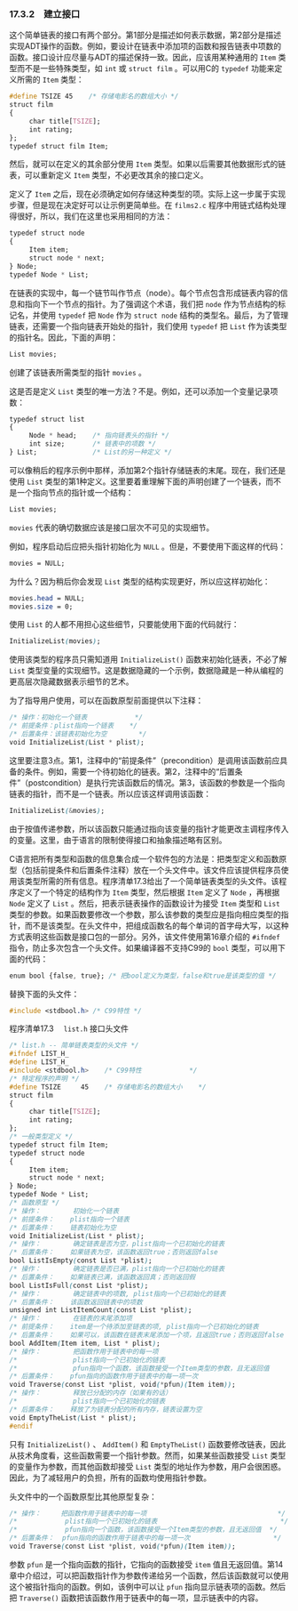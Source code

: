 ### 17.3.2　建立接口

这个简单链表的接口有两个部分。第1部分是描述如何表示数据，第2部分是描述实现ADT操作的函数。例如，要设计在链表中添加项的函数和报告链表中项数的函数。接口设计应尽量与ADT的描述保持一致。因此，应该用某种通用的 `Item` 类型而不是一些特殊类型，如 `int` 或 `struct film` 。可以用C的 `typedef` 功能来定义所需的 `Item` 类型：

```css
#define TSIZE 45    /* 存储电影名的数组大小 */
struct film
{
     char title[TSIZE];
     int rating;
};
typedef struct film Item;
```

然后，就可以在定义的其余部分使用 `Item` 类型。如果以后需要其他数据形式的链表，可以重新定义 `Item` 类型，不必更改其余的接口定义。

定义了 `Item` 之后，现在必须确定如何存储这种类型的项。实际上这一步属于实现步骤，但是现在决定好可以让示例更简单些。在 `films2.c` 程序中用链式结构处理得很好，所以，我们在这里也采用相同的方法：

```css
typedef struct node
{
     Item item;
     struct node * next;
} Node;
typedef Node * List;
```

在链表的实现中，每一个链节叫作节点（node）。每个节点包含形成链表内容的信息和指向下一个节点的指针。为了强调这个术语，我们把 `node` 作为节点结构的标记名，并使用 `typedef` 把 `Node` 作为 `struct node` 结构的类型名。最后，为了管理链表，还需要一个指向链表开始处的指针，我们使用 `typedef` 把 `List` 作为该类型的指针名。因此，下面的声明：

```css
List movies;
```

创建了该链表所需类型的指针 `movies` 。

这是否是定义 `List` 类型的唯一方法？不是。例如，还可以添加一个变量记录项数：

```css
typedef struct list
{
     Node * head;    /* 指向链表头的指针 */
     int size;       /* 链表中的项数 */
} List;              /* List的另一种定义 */
```

可以像稍后的程序示例中那样，添加第2个指针存储链表的末尾。现在，我们还是使用 `List` 类型的第1种定义。这里要着重理解下面的声明创建了一个链表，而不是一个指向节点的指针或一个结构：

```css
List movies;
```

`movies` 代表的确切数据应该是接口层次不可见的实现细节。

例如，程序启动后应把头指针初始化为 `NULL` 。但是，不要使用下面这样的代码：

```css
movies = NULL;
```

为什么？因为稍后你会发现 `List` 类型的结构实现更好，所以应这样初始化：

```css
movies.head = NULL;
movies.size = 0;
```

使用 `List` 的人都不用担心这些细节，只要能使用下面的代码就行：

```css
InitializeList(movies);
```

使用该类型的程序员只需知道用 `InitializeList()` 函数来初始化链表，不必了解 `List` 类型变量的实现细节。这是数据隐藏的一个示例，数据隐藏是一种从编程的更高层次隐藏数据表示细节的艺术。

为了指导用户使用，可以在函数原型前面提供以下注释：

```css
/* 操作：初始化一个链表            */
/* 前提条件：plist指向一个链表    */
/* 后置条件：该链表初始化为空        */
void InitializeList(List * plist);
```

这里要注意3点。第1，注释中的“前提条件”（precondition）是调用该函数前应具备的条件。例如，需要一个待初始化的链表。第2，注释中的“后置条件”（postcondition）是执行完该函数后的情况。第3，该函数的参数是一个指向链表的指针，而不是一个链表。所以应该这样调用该函数：

```css
InitializeList(&movies);
```

由于按值传递参数，所以该函数只能通过指向该变量的指针才能更改主调程序传入的变量。这里，由于语言的限制使得接口和抽象描述略有区别。

C语言把所有类型和函数的信息集合成一个软件包的方法是：把类型定义和函数原型（包括前提条件和后置条件注释）放在一个头文件中。该文件应该提供程序员使用该类型所需的所有信息。程序清单17.3给出了一个简单链表类型的头文件。该程序定义了一个特定的结构作为 `Item` 类型，然后根据 `Item` 定义了 `Node` ，再根据 `Node` 定义了 `List` 。然后，把表示链表操作的函数设计为接受 `Item` 类型和 `List` 类型的参数。如果函数要修改一个参数，那么该参数的类型应是指向相应类型的指针，而不是该类型。在头文件中，把组成函数名的每个单词的首字母大写，以这种方式表明这些函数是接口包的一部分。另外，该文件使用第16章介绍的 `#ifndef` 指令，防止多次包含一个头文件。如果编译器不支持C99的 `bool` 类型，可以用下面的代码：

```css
enum bool {false, true}; /* 把bool定义为类型，false和true是该类型的值 */
```

替换下面的头文件：

```css
#include <stdbool.h> /* C99特性 */
```

程序清单17.3　 `list.h` 接口头文件

```css
/* list.h -- 简单链表类型的头文件 */
#ifndef LIST_H_
#define LIST_H_
#include <stdbool.h>    /* C99特性            */
/* 特定程序的声明 */
#define TSIZE     45    /* 存储电影名的数组大小    */
struct film
{
     char title[TSIZE];
     int rating;
};
/* 一般类型定义 */
typedef struct film Item;
typedef struct node
{
     Item item;
     struct node * next;
} Node;
typedef Node * List;
/* 函数原型 */
/* 操作：        初始化一个链表                                                */
/* 前提条件：    plist指向一个链表                                             */
/* 后置条件：    链表初始化为空                                                */
void InitializeList(List * plist);
/* 操作：        确定链表是否为空，plist指向一个已初始化的链表                   */
/* 后置条件：    如果链表为空，该函数返回true；否则返回false                     */
bool ListIsEmpty(const List *plist);
/* 操作：        确定链表是否已满，plist指向一个已初始化的链表                   */
/* 后置条件：    如果链表已满，该函数返回真；否则返回假                          */
bool ListIsFull(const List *plist);
/* 操作：        确定链表中的项数, plist指向一个已初始化的链表                   */
/* 后置条件：    该函数返回链表中的项数                                         */
unsigned int ListItemCount(const List *plist);
/* 操作：        在链表的末尾添加项                                            */
/* 前提条件：    item是一个待添加至链表的项, plist指向一个已初始化的链表         */
/* 后置条件：    如果可以，该函数在链表末尾添加一个项，且返回true；否则返回false  */
bool AddItem(Item item, List * plist);
/* 操作：        把函数作用于链表中的每一项                                     */
/*              plist指向一个已初始化的链表                                    */
/*              pfun指向一个函数，该函数接受一个Item类型的参数，且无返回值       */
/* 后置条件：    pfun指向的函数作用于链表中的每一项一次                          */
void Traverse(const List *plist, void(*pfun)(Item item));
/* 操作：        释放已分配的内存（如果有的话）                                 */
/*              plist指向一个已初始化的链表                                    */
/* 后置条件：    释放了为链表分配的所有内存，链表设置为空                         */
void EmptyTheList(List * plist);
#endif
```

只有 `InitializeList()` 、 `AddItem()` 和 `EmptyTheList()` 函数要修改链表，因此从技术角度看，这些函数需要一个指针参数。然而，如果某些函数接受 `List` 类型的变量作为参数，而其他函数却接受 `List` 类型的地址作为参数，用户会很困惑。因此，为了减轻用户的负担，所有的函数均使用指针参数。

头文件中的一个函数原型比其他原型复杂：

```css
/* 操作：     把函数作用于链表中的每一项                                 */
/*            plist指向一个已初始化的链表                               */
/*            pfun指向一个函数，该函数接受一个Item类型的参数，且无返回值  */
/* 后置条件：  pfun指向的函数作用于链表中的每一项一次                     */
void Traverse(const List *plist, void(*pfun)(Item item));
```

参数 `pfun` 是一个指向函数的指针，它指向的函数接受 `item` 值且无返回值。第14章中介绍过，可以把函数指针作为参数传递给另一个函数，然后该函数就可以使用这个被指针指向的函数。例如，该例中可以让 `pfun` 指向显示链表项的函数。然后把 `Traverse()` 函数把该函数作用于链表中的每一项，显示链表中的内容。

